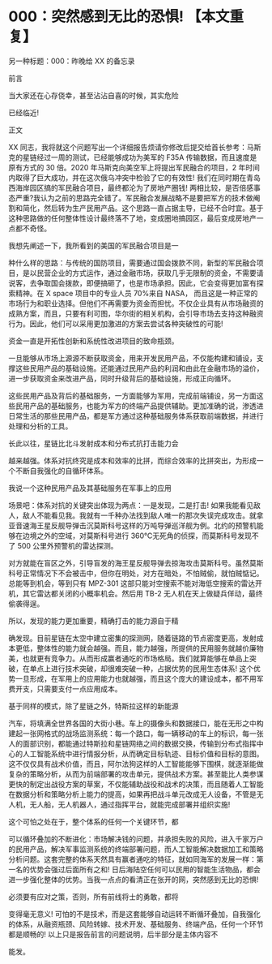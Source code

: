 # 000：突然感到无比的恐惧! 【本文重复】

另一种标题：000：昨晚给 XX 的备忘录

前言

当大家还在心存侥幸，甚至沾沾自喜的时候，其实危险

已经临近!

正文

XX 同志，我将就这个问题写出一个详细报告烦请你修改后提交给首长参考：马斯克的星链经过一周的测试，已经能够成功为美军的 F35A 传输数据，而且速度是原有方式的 30 倍。2020 年马斯克向美空军上将提出军民融合的项目，2 年时间内取得了巨大成功，并在这次俄乌冲突中检验了它的有效性! 我们在同时期在青岛西海岸园区搞的军民融合项目，最终都沦为了房地产圈钱! 两相比较，是否倍感事态严重?我认为之前的思路完全错了。军民融合发展战略不是要把军方的技术做阉割和简化，然后转为生产民用产品。这个思路一直占据主导，已经不合时宜。基于这种思路做的任何整体性设计最终落不了地，变成圈地搞园区，最后变成房地产一点都不奇怪。

我想先阐述一下，我所看到的美国的军民融合项目是一

种什么样的思路：与传统的国防项目，需要通过国会拨款不同，新型的军民融合项目，是以民营企业的方式运作，通过金融市场，获取几乎无限制的资金，不需要请说客，去争取国会拨款，即便搞砸了，也是市场承担。因此，它会变得更加富有探索精神。在 X space 项目中的专业人员 70%来自 NASA， 而且这是一种正常的市场行为和职业选择。但他们不再需要为资金而担忧。不仅企业具有从市场融资的成熟方案，而且，只要有利可图，华尔街的相关机构，会引导市场去支持这种融资行为。因此，他们可以采用更加激进的方案去尝试各种突破性的可能!

资金一直是开拓性创新和系统性改进项目的致命瓶颈。

一旦能够从市场上源源不断获取资金，用来开发民用产品，不仅能构建和铺设，支撑这些民用产品的基础设施。还能通过民用产品的利润和由此在金融市场的溢价，进一步获取资金来改进产品，同时升级背后的基础设施，形成正向循环。

这些民用产品及背后的基础服务，一方面能够为军用，完成前端铺设，另一方面这些民用产品的基础服务，也能为军方的终端产品提供辅助。更加准确的说，渗透进日常生活的那些民用产品，都是军方通过这种基础服务体系获取前端数据，并进行处理和分析的工具。

长此以往，星链比北斗发射成本和分布式抗打击能力会

越来越强。体系对抗终究是成本和效率的比拼，而综合效率的比拼突出，为形成一个不断自我强化的自循环体系。

我说一个这种民用产品及其基础服务在军事上的应用

场景吧：体系对抗的关键突出体现为两点：一是发现，二是打击! 如果我能看见敌人，敌人不能看见我。我就有一千种办法找到敌人唯一的那次失误完成攻击。就拿亚音速海王星反舰导弹击沉莫斯科号这样的万吨导弹巡洋舰为例。北约的预警机能够在边境之外的空域，对莫斯科号进行 360℃无死角的侦探，而莫斯科号发现不了 500 公里外预警机的雷达探测。

对方就能在盲区之外，引导盲发的海王星反舰导弹去掠海攻击莫斯科号。虽然莫斯科号正常情况下不会被击中，但你在明处，对方在暗处，不怕贼偷，就怕贼惦记。总能等到机会，等到只有 MPZ-301 这部只能对空搜索不能对海低空搜索的雷达开机，其它雷达都关闭的小概率机会。然后用 TB-2 无人机在天上做疑兵佯动，最终偷袭得逞。

所以，发现的能力更加重要，精确打击的能力源自于精

确发现。目前星链在太空中建立密集的探测网，随着链路的节点密度更高，发射成本更低，整体性的能力就会越强。而且，能力越强，所提供的民用服务就越价廉物美，也就更有竞争力。从而形成赢者通吃的市场格局。我们就算能够在单品上突破，在单点上进行技术突破，却很难突破一种，占据优势的民用生态体系! 这个优势一旦形成，在军用上的应用能力也就越强，而且这个庞大的建设成本，都不用军费开支，只需要支付一点应用成本。

基于同样的模式，除了星链之外，特斯拉这样的新能源

汽车，将填满全世界各国的大街小巷。车上的摄像头和数据接口，能在无形之中构建起一张网格式的战场监测系统：每一个路口，每一辆移动的车上的标识，每一张人的面部识别，都能通过特斯拉和星链网络之间的数据交换，传输到分布式指挥中心的人工智能系统中进行情报分析，从而确定目标轨迹、目标价值和目标的意图。这不仅仅具有战术价值，而且，阿尔法狗这样的人工智能能够下围棋，就逐渐能做复杂的策略分析，从而为前端部署的攻击单元，提供战术方案。甚至能比人类参谋更快的制定出战役方案的草案，不仅能辅助战役和战术的决策，而且随着人工智能在数据分析和策略分析上能力的提高，如果再把战斗单元改成无人设备，不管是无人机，无人船，无人机器人，通过指挥平台，就能完成部署并组织实施!

这个可怕之处在于，整个体系的任何一个关键环节，都

可以循环叠加的不断进化：市场解决钱的问题，并承担失败的风险，进入千家万户的民用产品，解决军事监测系统的终端部署问题，而人工智能解决数据加工和策略分析问题。这套完整的体系天然具有赢者通吃的特征，就如同海军的发展一样：第一名的优势会强过后面所有之和! 日后海陆空任何可以民用的智能生活物品，都会进一步强化整体的优势。当我一点点的看清正在张开的网，突然感到无比的恐惧!

必须要有应对之策，否则，所有前线将士的勇敢，都将

变得毫无意义! 可怕的不是技术，而是这套能够自动运转不断循环叠加，自我强化的体系，从融资瓶颈、风险转嫁、技术开发、基础服务、终端产品，任何一个环节都是顺畅的! 以上只是报告前言的问题说明，后半部分是主体内容不

能发。